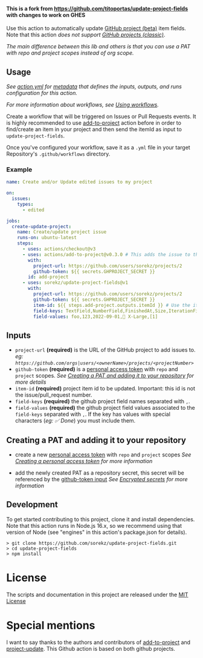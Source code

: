 #### **This is a fork from https://github.com/titoportas/update-project-fields with changes to work on GHES**

Use this action to automatically update [GitHub project (beta)](https://docs.github.com/en/issues/trying-out-the-new-projects-experience/about-projects) item fields.
Note that this action *does not support [GitHub projects (classic)](https://docs.github.com/en/issues/organizing-your-work-with-project-boards)*.

_The main difference between this lib and others is that you can use a PAT with repo and project scopes instead of org scope._

## Usage

_See [action.yml](action.yml) for [metadata](https://docs.github.com/en/actions/creating-actions/metadata-syntax-for-github-actions) that defines the inputs, outputs, and runs configuration for this action._

_For more information about workflows, see [Using workflows](https://docs.github.com/en/actions/using-workflows)._

Create a workflow that will be triggered on Issues or Pull Requests events. It is highly recommended to use [add-to-project](https://github.com/actions/add-to-project) action before in order to find/create an item in your project and then send the itemId as input to `update-project-fields`.

Once you've configured your workflow, save it as a `.yml` file in your target Repository's `.github/workflows` directory.

### Example

```yaml
name: Create and/or Update edited issues to my project

on:
  issues:
    types:
      - edited

jobs:
  create-update-project:
    name: Create/update project issue
    runs-on: ubuntu-latest
    steps:
      - uses: actions/checkout@v3
      - uses: actions/add-to-project@v0.3.0 # This adds the issue to the project
        with:
          project-url: https://github.com/users/sorekz/projects/2
          github-token: ${{ secrets.GHPROJECT_SECRET }}
        id: add-project
      - uses: sorekz/update-project-fields@v1
        with:
          project-url: https://github.com/users/sorekz/projects/2
          github-token: ${{ secrets.GHPROJECT_SECRET }}
          item-id: ${{ steps.add-project.outputs.itemId }} # Use the item-id output of the previous step
          field-keys: TextField,NumberField,FinishedAt,Size,IterationField
          field-values: foo,123,2022-09-01,🐋 X-Large,[1]
```

## Inputs

- <a name="project-url">`project-url`</a> **(required)** is the URL of the GitHub project to add issues to.
  _eg: `https://github.com/orgs|users/<ownerName>/projects/<projectNumber>`_
- <a name="github-token">`github-token`</a> **(required)** is a [personal access
  token](https://github.com/settings/tokens/new) with `repo` and `project` scopes.
  _See [Creating a PAT and adding it to your repository](#creating-a-pat-and-adding-it-to-your-repository) for more details_
- <a name="item-id">`item-id`</a> **(required)** project item id to be updated. Important: this id is not the issue/pull_request number.
- <a name="field-keys">`field-keys`</a> **(required)** the github project field names separated with `,`.
- <a name="field-values">`field-values`</a> **(required)** the github project field values associated to the `field-keys` separated with `,`. If the key has values with special characters (_eg: ✅ Done_) you must include them.

## Creating a PAT and adding it to your repository

- create a new [personal access
  token](https://github.com/settings/tokens/new) with `repo` and `project` scopes
  _See [Creating a personal access token](https://docs.github.com/en/authentication/keeping-your-account-and-data-secure/creating-a-personal-access-token) for more information_

- add the newly created PAT as a repository secret, this secret will be referenced by the [github-token input](#github-token)
  _See [Encrypted secrets](https://docs.github.com/en/actions/security-guides/encrypted-secrets#creating-encrypted-secrets-for-a-repository) for more information_

## Development

To get started contributing to this project, clone it and install dependencies.
Note that this action runs in Node.js 16.x, so we recommend using that version
of Node (see "engines" in this action's package.json for details).

```shell
> git clone https://github.com/sorekz/update-project-fields.git
> cd update-project-fields
> npm install
```

# License

The scripts and documentation in this project are released under the [MIT License](LICENSE)

# Special mentions
I want to say thanks to the authors and contributors of [add-to-project](https://github.com/actions/add-to-project) and [project-update](https://github.com/austenstone/project-update). This Github action is based on both github projects.
